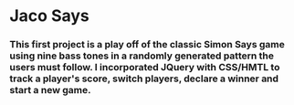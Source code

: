 # Jaco Says
### This first project is a play off of the classic Simon Says game using nine bass tones in a randomly generated pattern the users must follow. I incorporated JQuery with CSS/HMTL to track a player's score, switch players, declare a winner and start a new game.
